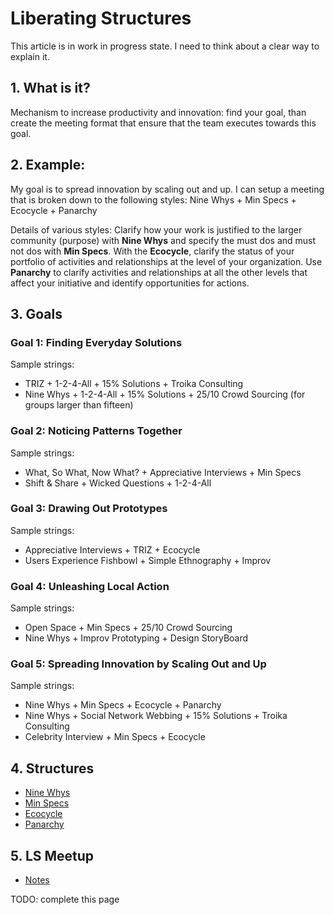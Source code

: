 # Liberating Structures
This article is in work in progress state. I need to think about a clear way to explain it.

## 1. What is it?
Mechanism to increase productivity and innovation: find your goal, than create the meeting format that ensure that the team executes towards this goal.

## 2. Example:
My goal is to spread innovation by scaling out and up. I can setup a meeting that is broken down to the following styles: Nine Whys + Min Specs + Ecocycle + Panarchy

Details of various styles: Clarify how your work is justified to the larger community (purpose) with **Nine Whys** and specify the must dos and must not dos with **Min Specs**. With the **Ecocycle**, clarify the status of your portfolio of activities and relationships at the level of your organization. Use **Panarchy** to clarify activities and relationships at all the other levels that affect your initiative and identify opportunities for actions.

## 3. Goals
### Goal 1: Finding Everyday Solutions
Sample strings:
* TRIZ + 1-2-4-All + 15% Solutions + Troika Consulting
* Nine Whys + 1-2-4-All + 15% Solutions + 25/10 Crowd Sourcing (for groups larger than fifteen)

### Goal 2: Noticing Patterns Together
Sample strings:
* What, So What, Now What? + Appreciative Interviews + Min Specs
* Shift & Share + Wicked Questions + 1-2-4-All

### Goal 3: Drawing Out Prototypes
Sample strings:
* Appreciative Interviews + TRIZ + Ecocycle
* Users Experience Fishbowl + Simple Ethnography + Improv

### Goal 4: Unleashing Local Action
Sample strings:
* Open Space + Min Specs + 25/10 Crowd Sourcing
* Nine Whys + Improv Prototyping + Design StoryBoard

### Goal 5: Spreading Innovation by Scaling Out and Up
Sample strings:
* Nine Whys + Min Specs + Ecocycle + Panarchy
* Nine Whys + Social Network Webbing + 15% Solutions + Troika Consulting
* Celebrity Interview + Min Specs + Ecocycle

## 4. Structures
* [Nine Whys](http://www.liberatingstructures.com/3-nine-whys/)
* [Min Specs](http://www.liberatingstructures.com/14-min-specs/)
* [Ecocycle](http://www.liberatingstructures.com/31-ecocycle-planning/)
* [Panarchy](http://www.liberatingstructures.com/32-panarchy/)

## 5. LS Meetup
* [Notes](notes/)

TODO: complete this page
